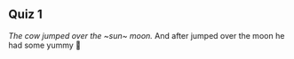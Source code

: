 ## Quiz 1

*The cow jumped over the ~sun~ moon.* And after jumped over the moon he had some yummy :ice_cream:
